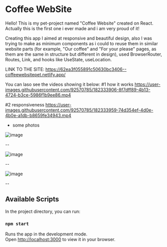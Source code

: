 # Coffee WebSite

Hello! This is my pet-project named "Coffee Website" created on React. Actually this is the first one i ever made and i am very proud of it! 

Creating this app I aimed at responsive and beautiful design, also I was trying to make as minimum components as i could to reuse them in similar website parts (for example,  "Our coffee" and "For your please" pages, as them are the same in structure but different in design),  used BrowserRouter, Routes, Link, and hooks like UseState, useLocation.


LINK TO THE SITE:
https://62ea3f055891c50630bc3406--coffeewebsitepet.netlify.app/






You can laso see the videos showing it below:
#1 how it works
https://user-images.githubusercontent.com/92570785/182333906-8f7dff89-4b13-4724-b3ce-5986f1b9ee86.mp4

#2 responsiveness 
https://user-images.githubusercontent.com/92570785/182333959-74d354ef-4d0e-4b0e-a1db-b8659fe34943.mp4



+ some photos

![image](https://user-images.githubusercontent.com/92570785/182337477-78454f26-7b5f-4873-99ff-851ad599eed8.png)

--

![image](https://user-images.githubusercontent.com/92570785/182337544-4a1b31bc-eacc-4eb3-931b-5b9699e1087f.png)

--

![image](https://user-images.githubusercontent.com/92570785/182337634-46a04569-2ab5-4267-a87e-e77920c66dd4.png)

--


## Available Scripts

In the project directory, you can run:

### `npm start`

Runs the app in the development mode.\
Open [http://localhost:3000](http://localhost:3000) to view it in your browser.

